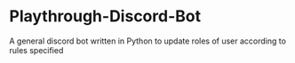 # Playthrough-Discord-Bot
A general discord bot written in Python to update roles of user according to rules specified
